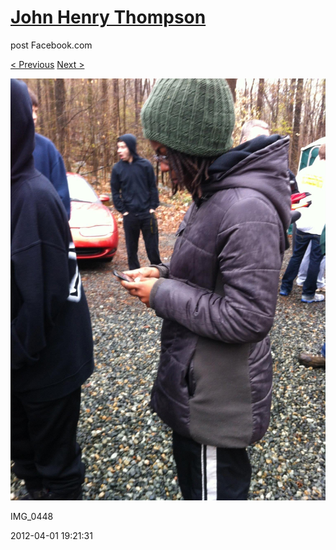 # [John Henry Thompson](../README.md)
post Facebook.com

[< Previous](2012-04-01-16.md) [Next >](2012-04-01-18.md)

[![](../media/2012-04-01/Paintball-14th-B-day-IMG_0448.jpg)](../README.md)

IMG_0448

2012-04-01 19:21:31